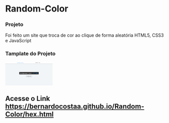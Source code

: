 # Random-Color

### Projeto

Foi feito um site que troca de cor ao clique de forma aleatória HTML5, CSS3 e JavaScript

### Tamplate do Projeto

<img width="150" align="center" alt="Business_PNG" target="_blank" src="https://raw.githubusercontent.com/bernardocostaa/Random-Color/main/bg-color.png">

## Acesse o Link https://bernardocostaa.github.io/Random-Color/hex.html
